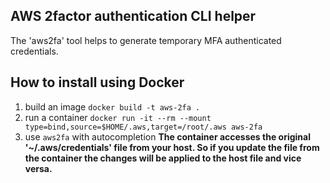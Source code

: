 ## AWS 2factor authentication CLI helper

The 'aws2fa' tool helps to generate temporary MFA authenticated credentials.

## How to install using Docker
1. build an image `docker build -t aws-2fa .`
2. run a container `docker run -it --rm --mount type=bind,source=$HOME/.aws,target=/root/.aws aws-2fa`
3. use `aws2fa` with autocompletion
**The container accesses the original '~/.aws/credentials' file from your host. So if you update the file from the container the changes will be applied to the host file and vice versa.**